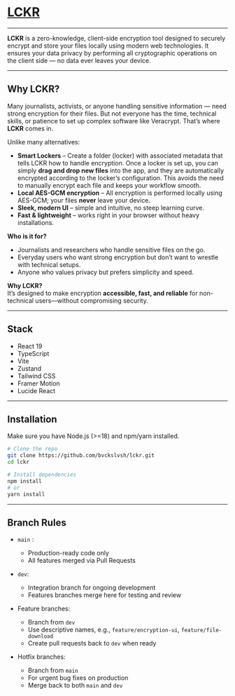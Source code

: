 # [LCKR](https://lckr.tech)

---

**LCKR** is a zero-knowledge, client-side encryption tool designed to securely encrypt and store your files locally using modern web technologies. It ensures your data privacy by performing all cryptographic operations on the client side — no data ever leaves your device.

---

## Why LCKR?

Many journalists, activists, or anyone handling sensitive information — need strong encryption for their files. But not everyone has the time, technical skills, or patience to set up complex software like Veracrypt. That’s where **LCKR** comes in.

Unlike many alternatives:

- **Smart Lockers** – Create a folder (locker) with associated metadata that tells LCKR how to handle encryption. Once a locker is set up, you can simply **drag and drop new files** into the app, and they are automatically encrypted according to the locker’s configuration. This avoids the need to manually encrypt each file and keeps your workflow smooth.
- **Local AES-GCM encryption** – All encryption is performed locally using AES-GCM; your files **never** leave your device.
- **Sleek, modern UI** – simple and intuitive, no steep learning curve.
- **Fast & lightweight** – works right in your browser without heavy installations.

**Who is it for?**

- Journalists and researchers who handle sensitive files on the go.
- Everyday users who want strong encryption but don’t want to wrestle with technical setups.
- Anyone who values privacy but prefers simplicity and speed.

**Why LCKR?**  
It’s designed to make encryption **accessible, fast, and reliable** for non-technical users—without compromising security.

---

## Stack

- React 19
- TypeScript
- Vite
- Zustand
- Tailwind CSS
- Framer Motion
- Lucide React

---

## Installation

Make sure you have Node.js (>=18) and npm/yarn installed.

```bash
# Clone the repo
git clone https://github.com/bvckslvsh/lckr.git
cd lckr

# Install dependencies
npm install
# or
yarn install
```

---

## Branch Rules

- `main` :

  - Production-ready code only
  - All features merged via Pull Requests

- `dev`:

  - Integration branch for ongoing development
  - Features branches merge here for testing and review

- Feature branches:

  - Branch from `dev`
  - Use descriptive names, e.g., `feature/encryption-ui`, `feature/file-download`
  - Create pull requests back to `dev` when ready

- Hotfix branches:
  - Branch from `main`
  - For urgent bug fixes on production
  - Merge back to both `main` and `dev`
